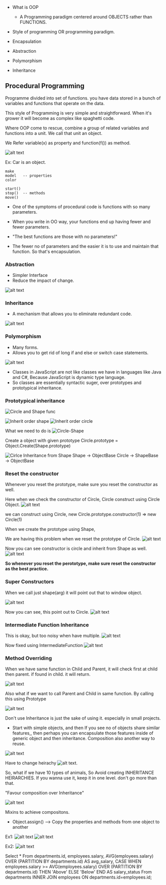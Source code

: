 * What is OOP
    * A Programming paradigm centered around OBJECTS rather than FUNCTIONS.


* Style of programming OR programming paradigm.

* Encapsulation
* Abstraction
* Polymorphism
* Inheritance

## Procedural Programming

 Programme divided into set of functions.
 you have data stored in a bunch of variables and functions
 that operate on the data.

 This style of Programming is very simple and straightforward.
 When it's grower it will become as complex like spaghetti code. 

 Where OOP come to rescue,
 combine a group of related variables and functions into a unit. We call that unit an object.

 We Refer variable(x) as property and function(f()) as method.

![alt text](<OOP Object.png>)


 Ex: Car is an object.
 
    make
    model   -- properties
    color

    start()
    stop()  -- methods
    move()
 

 * One of the symptoms of procedural code is functions with so many parameters.
 * When you write in OO way, your functions end up having fewer and fewer parameters.

 * "The best functions are those with no parameters!"
 
 * The fewer no of parameters and the easier it is to use and maintain that function. So that's encapsulation.

 ### Abstraction
 * Simpler Interface
 * Reduce the impact of change.
    
 ![alt text](Abstraction.png)

 ### Inheritance

* A mechanism that allows you to eliminate redundant code.  

![alt text](Inheritance.png)

 ### Polymorphism

 * Many forms.
 * Allows you to get rid of long if and else or switch case statements.

 ![alt text](BenefitsOfOOP.png)

* Classes in JavaScript are not like classes we have in languages like Java and C#,
Because JavaScript is dynamic type language.
* So classes are essentially syntactic suger, over prototypes and prototypical inheritance.

### Prototypical inheritance

![Circle and Shape func](image-1.png)

![Inherit order shape](image.png)
![Inherit order circle](image-2.png)

What we need to do is
![Circle-Shape](image-3.png)

Create a object with given prototype
Circle.prototype = Object.Create(Shape.prototype)


![Cirlce Inheritance from Shape](image-4.png)
Shape -> ObjectBase
Circle -> ShapeBase  -> ObjectBase

### Reset the constructor
Whenever you reset the prototype, make sure you reset the constructor as well.

Here when we check the constructor of Circle, Circle construct using Circle Object.
![alt text](image-7.png)

we can construct using Circle,
new Circle.prototype.constructor(1) => new Circle(1)
 
When we create the prototype using Shape,

We are having this problem when we reset the prototype of Circle.
![alt text](image-6.png)

Now you can see constructor is circle and inherit from Shape as well.
![alt text](image-9.png)

<b> So whenever you reset the perototype, make sure reset the constructor as the best practice.</b>

### Super Constructors

When we call just shape(arg) it will point out that to window object.

![alt text](image-8.png)

Now you can see, this point out to Circle.
![alt text](image-10.png)


### Intermediate Function Inheritance

This is okay, but too noisy when have multiple.
![alt text](image-11.png)

Now fixed using IntermediateFunction
![alt text](image-12.png)


### Method Overriding

When we have same function in Child and Parent, it will check first at child then parent. if found in child. it will return.

![alt text](image-13.png)

Also what if we want to call Parent and Child in same function.
By calling this using Prototype

![alt text](image-14.png)

Don't use Inheritance is just the sake of using it. especially in small projects.
* Start with simple objects, and then If you see no of objects share similar features,, then perhaps you can encapsulate those features inside of generic object and then inheritance.  Composition also another way to reuse.

![alt text](image-15.png) 
 
Have to change heirachy
![alt text](image-16.png).

So, what if we have 10 types of animals, So Avoid creating INHERITANCE HEIRARCHIES.
If you wanna use it, keep it in one level. don't go more than that.

"Favour composition over Inheritance"

![alt text](image-17.png)

Mixins to achieve compositons. 

* Object.assign()  --> Copy the properties and methods from one object to another

Ex1:
![alt text](image-18.png)
![alt text](image-19.png)

Ex2:
![alt text](image-20.png)

Select * From departments.id,
employees.salary,
AVG(employees.salary) OVER (PARTITION BY departments.id) AS avg_salary,
    CASE 
        WHEN employees.salary >= AVG(employees.salary) OVER (PARTITION BY departments.id) THEN 'Above'
        ELSE 'Below'
    END AS salary_status
From departments
INNER JOIN employees ON departments.id=employees.id;
